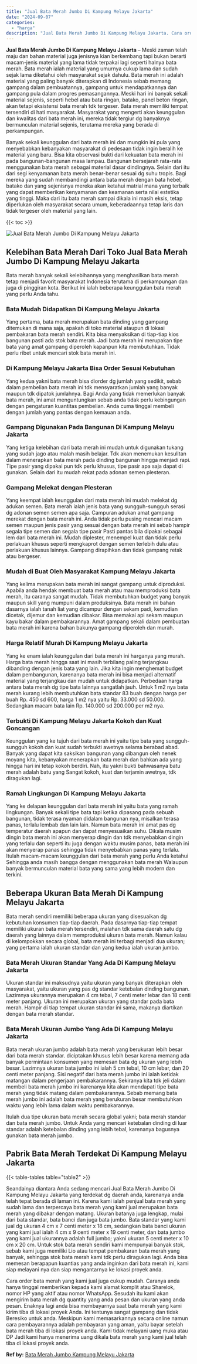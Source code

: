 ```yaml
---
title: "Jual Bata Merah Jumbo Di Kampung Melayu Jakarta"
date: "2024-09-07"
categories: 
  - "harga"
description: "Jual Bata Merah Jumbo Di Kampung Melayu Jakarta. Cara order bata merah yang kami jual juga cukup mudah. Caranya anda hanya tinggal memberikan kepada kami ala..."
---
```


**Jual Bata Merah Jumbo Di Kampung Melayu Jakarta** – Meski zaman telah maju dan bahan material juga jenisnya kian berkembang tapi bukan berarti macam-jenis material yang lama tidak terpakai lagi seperti halnya bata merah. Bata merah ialah material yang umurnya cukup lama dan sudah sejak lama diketahui oleh masyarakat sejak dahulu. Bata merah ini adalah material yang paling banyak diterapkan di Indonesia sebab memang gampang dalam pembuatannya, gampang untuk mendapatkannya dan gampang pula dalam progres pemasangannya. Meski hari ini banyak sekali material sejenis, seperti hebel atau bata ringan, batako, panel beton ringan, akan tetapi eksistensi bata merah tdk tergeser. Bata merah memiliki tempat tersendiri di hati masyarakat. Masyarakat yang mengerti akan keunggulan dan kwalitas dari bata merah ini, mereka tidak tergiur dg banyaknya bermunculan material sejenis, terutama mereka yang berada di perkampungan.

Banyak sekali keunggulan dari bata merah ini dan mungkin ini pula yang menyebabkan kebanyakan masyarakat di pedesaan tidak ingin beralih ke material yang baru. Bisa kita observasi bukti dari kekuatan bata merah ini pada bangunan-bangunan masa lampau. Bangunan bersejarah rata-rata menggunakan bata merah sebagai material dasar dindingnya. Selain dari itu dari segi kenyamanan bata merah benar-benar sesuai dg suhu tropis. Bagi mereka yang sudah membandingi antara bata merah dengan bata hebel, batako dan yang sejenisnya mereka akan ketahui matrial mana yang terbaik yang dapat memberikan kenyamanan dan keamanan serta nilai estetika yang tinggi. Maka dari itu bata merah sampai dikala ini masih eksis, tetap diperlukan oleh masyarakat secara umum, keberadaannya tetap laris dan tidak tergeser oleh material yang lain.

{{< toc >}}

![Jual Bata Merah Jumbo Di Kampung Melayu Jakarta](/images/jual-bata-merah-13.png)

## Kelebihan Bata Merah Dari Toko Jual Bata Merah Jumbo Di Kampung Melayu Jakarta

Bata merah banyak sekali kelebihannya yang menghasilkan bata merah tetap menjadi favorit masyarakat Indonesia terutama di perkampungan dan juga di pinggiran kota. Berikut ini ialah beberapa keunggulan bata merah yang perlu Anda tahu.

### Bata Mudah Didapatkan Di Kampung Melayu Jakarta

Yang pertama, bata merah merupakan bata dinding yang gampang ditemukan di mana saja, apakah di toko material ataupun di lokasi pembakaran bata merah sendiri. Kita bisa menyaksikan di tiap-tiap kios bangunan pasti ada stok bata merah. Jadi bata merah ini merupakan tipe bata yang amat gampang diperoleh kapanpun kita membutuhkan. Tidak perlu ribet untuk mencari stok bata merah ini.

### Di Kampung Melayu Jakarta Bisa Order Sesuai Kebutuhan

Yang kedua yakni bata merah bisa diorder dg jumlah yang sedikit, sebab dalam pembelian bata merah ini tdk mensyaratkan jumlah yang banyak maupun tdk dipatok jumlahnya. Bagi Anda yang tidak memerlukan banyak bata merah, ini amat menguntungkan sebab anda tidak perlu kebingungan dengan pengaturan kuantitas pembelian. Anda cuma tinggal membeli dengan jumlah yang pantas dengan kemauan anda.

### Gampang Digunakan Pada Bangunan Di Kampung Melayu Jakarta

Yang ketiga kelebihan dari bata merah ini mudah untuk digunakan tukang yang sudah jago atau malah masih belajar. Tdk akan menemukan kesulitan dalam menerapkan bata merah pada dinding bangunan hingga menjadi rapi. Tipe pasir yang dipakai pun tdk perlu khusus, tipe pasir apa saja dapat di gunakan. Selain dari itu mudah rekat pada adonan semen plesteran.

### Gampang Melekat dengan Plesteran

Yang keempat ialah keunggulan dari mata merah ini mudah melekat dg adukan semen. Bata merah ialah jenis bata yang sungguh-sungguh serasi dg adonan semen semen apa saja. Campuran adukan amat gampang merekat dengan bata merah ini. Anda tidak perlu pusing mencari macam semen maupun jenis pasir yang sesuai dengan bata merah ini sebab hampir segala tipe semen dan segala tipe pasir Pasti pantas bila dipakai sebagai lem dari bata merah ini. Mudah diplester, menempel kuat dan tidak perlu perlakuan khusus seperti mengkaprot dengan semen terlebih dulu atau perlakuan khusus lainnya. Gampang dirapihkan dan tidak gampang retak atau bergeser.

### Mudah di Buat Oleh Masyarakat Kampung Melayu Jakarta

Yang kelima merupakan bata merah ini sangat gampang untuk diproduksi. Apabila anda hendak membuat bata merah atau mau memproduksi bata merah, itu caranya sangat mudah. Tidak membutuhkan budget yang banyak maupun skill yang mumpuni dalam produksinya. Bata merah ini bahan dasarnya ialah tanah liat yang dicampur dengan sekam padi, kemudian dicetak, dijemur dan kemudian dibakar. Bisa memakai api sekam maupun kayu bakar dalam pembakarannya. Amat gampang sekali dalam pembuatan bata merah ini karena bahan bakunya gampang diperoleh dan murah.

### Harga Relatif Murah Di Kampung Melayu Jakarta

Yang ke enam ialah keunggulan dari bata merah ini harganya yang murah. Harga bata merah hingga saat ini masih terbilang paling terjangkau dibanding dengan jenis bata yang lain. Jika kita ingin menghemat budget dalam pembangunan, karenanya bata merah ini bisa menjadi alternatif material yang terjangkau dan mudah untuk didapatkan. Perbedaan harga antara bata merah dg tipe bata lainnya sangatlah jauh. Untuk 1 m2 nya bata merah kurang lebih membutuhkan bata standar 83 buah dengan harga per buah Rp. 450 sd 600, harga 1 m2 nya yaitu Rp. 33.000 sd 50.000. Sedangkan macam bata lain Rp. 140.000 sd 200.000 per m2 nya.

### Terbukti Di Kampung Melayu Jakarta Kokoh dan Kuat Goncangan

Keunggulan yang ke tujuh dari bata merah ini yaitu tipe bata yang sungguh-sungguh kokoh dan kuat sudah terbukti awetnya selama berabad abad. Banyak yang dapat kita saksikan bangunan yang dibangun oleh nenek moyang kita, kebanyakan menerapkan bata merah dan bahkan ada yang hingga hari ini tetap kokoh berdiri. Nah, itu yakni bukti bahwasanya batu merah adalah batu yang Sangat kokoh, kuat dan terjamin awetnya, tdk diragukan lagi.

### Ramah Lingkungan Di Kampung Melayu Jakarta

Yang ke delapan keunggulan dari bata merah ini yaitu bata yang ramah lingkungan. Banyak sekali tipe bata tapi ketika dipasang pada sebuah bangunan, tidak terasa nyaman didalam bangunan nya, misalkan terasa panas, terlalu lembab dan lain lain. Namun bata merah ini amat pas dg temperatur daerah apapun dan dapat menyesuaikan suhu. Dikala musim dingin bata merah ini akan menyerap dingin dan tdk menyebabkan dingin yang terlalu dan seperti itu juga dengan waktu musim panas, bata merah ini akan menyerap panas sehingga tidak menyebabkan panas yang terlalu. Itulah macam-macam keunggulan dari bata merah yang perlu Anda ketahui Sehingga anda masih bangga dengan menggunakan bata merah Walaupun banyak bermunculan material bata yang sama yang lebih modern dan terkini.

## Beberapa Ukuran Bata Merah Di Kampung Melayu Jakarta

Bata merah sendiri memiliki beberapa ukuran yang disesuaikan dg kebutuhan konsumen tiap-tiap daerah. Pada dasarnya tiap-tiap tempat memiliki ukuran bata merah tersendiri, malahan tdk sama daerah satu dg daerah yang lainnya dalam memproduksi ukuran bata merah. Namun kalau di kelompokkan secara global, bata merah ini terbagi menjadi dua ukuran; yang pertama ialah ukuran standar dan yang kedua ialah ukuran jumbo.

### Bata Merah Ukuran Standar Yang Ada Di Kampung Melayu Jakarta

Ukuran standar ini maksudnya yaitu ukuran yang banyak diterapkan oleh masyarakat, yaitu ukuran yang pas dg standar ketebalan dinding bangunan. Lazimnya ukurannya merupakan 4 cm tebal, 7 centi meter lebar dan 18 centi meter panjang. Ukuran ini merupakan ukuran yang standar pada bata merah. Hampir di tiap tempat ukuran standar ini sama, makanya diartikan dengan bata merah standar.

### Bata Merah Ukuran Jumbo Yang Ada Di Kampung Melayu Jakarta

Bata merah ukuran jumbo adalah bata merah yang berukuran lebih besar dari bata merah standar. diciptakan khusus lebih besar karena memang ada banyak permintaan konsumen yang memesan bata dg ukuran yang lebih besar. Lazimnya ukuran bata jumbo ini ialah 5 cm tebal, 10 cm lebar, dan 20 centi meter panjang. Sisi negatif dari bata merah jumbo ini ialah ketidak matangan dalam pengerjaan pembakarannya. Sekiranya kita tdk jeli dalam membeli bata merah jumbo ini karenanya kita akan mendapati tipe bata merah yang tidak matang dalam pembakarannya. Sebab memang bata merah jumbo ini adalah bata merah yang berukuran besar membutuhkan waktu yang lebih lama dalam waktu pembakarannya.

Itulah dua tipe ukuran bata merah secara global yakni; bata merah standar dan bata merah jumbo. Untuk Anda yang mencari ketebalan dinding di luar standar adalah ketebalan dinding yang lebih tebal, karenanya bagusnya gunakan bata merah jumbo.

## Pabrik Bata Merah Terdekat Di Kampung Melayu Jakarta

{{< table-tables table="table2" >}}

Seandainya diantara Anda sedang mencari Jual Bata Merah Jumbo Di Kampung Melayu Jakarta yang terdekat dg daerah anda, karenanya anda telah tepat berada di laman ini. Karena kami ialah penjual bata merah yang sudah lama dan terpercaya bata merah yang kami jual merupakan bata merah yang dibakar dengan matang. Ukuran batanya juga lengkap, mulai dari bata standar, bata banci dan juga bata jumbo. Bata standar yang kami jual dg ukuran 4 cm x 7 centi meter x 18 cm, sedangkan bata banci ukuran yang kami jual ialah 4 cm x 9 centi meter x 19 centi meter, dan bata jumbo yang kami jual ukurannya adalah full jumbo; yakni ukuran 5 centi meter x 10 cm x 20 cm. Untuk stok bata merah sendiri kami mempunyai banyak stok, sebab kami juga memiliki Lio atau tempat pembakaran bata merah yang banyak, sehingga stok bata merah kami tdk perlu diragukan lagi. Anda bisa memesan berapapun kuantias yang anda inginkan dari bata merah ini, kami siap melayani nya dan siap mengantarnya ke lokasi proyek anda.

Cara order bata merah yang kami jual juga cukup mudah. Caranya anda hanya tinggal memberikan kepada kami alamat komplit atau Sharelok, nomor HP yang aktif atau nomor WhatsApp. Sesudah itu kami akan mengirim bata merah dg quantity yang anda pesan dan ukuran yang anda pesan. Enaknya lagi anda bisa membayarnya saat bata merah yang kami kirim tiba di lokasi proyek Anda. Ini tentunya sangat gampang dan tidak Beresiko untuk anda. Meskipun kami memasarkannya secara online namun cara pembayarannya adalah pembayaran yang aman, yaitu bayar setelah bata merah tiba di lokasi proyek anda. Kami tidak melayani uang muka atau DP Jadi kami hanya menerima uang dikala bata merah yang kami jual telah tiba di lokasi proyek anda.

**Ref by:** [Bata Merah Jumbo Kampung Melayu Jakarta](https://id.wikipedia.org/wiki/Bata)
